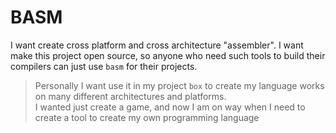 # BASM
I want create cross platform and cross architecture "assembler". I want make this project open source, so anyone who need such tools to build their compilers can just use `basm` for their projects.
> Personally I want use it in my project `box` to create my language works on many different architectures and platforms.  
> I wanted just create a game, and now I am on way when I need to create a tool to create my own programming language
